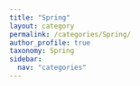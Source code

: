 ```yaml
---
title: "Spring"
layout: category
permalink: /categories/Spring/
author_profile: true
taxonomy: Spring
sidebar:
  nav: "categories"
---
```

